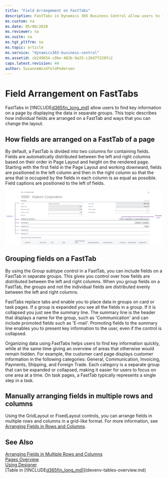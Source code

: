 ```yaml
---
title: "Field Arrangement on FastTabs"
description: FastTabs in Dynamics 365 Business Central allow users to find key information on a page displayed in separate groups.
ms.custom: na
ms.date: 05/08/2018
ms.reviewer: na
ms.suite: na
ms.tgt_pltfrm: na
ms.topic: article
ms.service: "dynamics365-business-central"
ms.assetid: cb249654-c9be-482b-9a25-c26d7f229fc2
caps.latest.revision: 44
author: SusanneWindfeldPedersen
---
```

# Field Arrangement on FastTabs
FastTabs in [!INCLUDE[d365fin_long_md](includes/d365fin_long_md.md)] allow users to find key information on a page by displaying the data in separate groups. This topic describes how individual fields are arranged on a FastTab and ways that you can change the layout. 

## How fields are arranged on a FastTab of a page  
By default, a FastTab is divided into two columns for containing fields. Fields are automatically distributed between the left and right columns based on their order in Page Layout and height on the rendered page. Starting with the first field in the Page Layout and working downward, fields are positioned in the left column and then in the right column so that the area that is occupied by the fields in each column is as equal as possible. Field captions are positioned to the left of fields. 

![Shows FastTab on customer card page](media/fasttab-overview.png) 

## Grouping fields on a FastTab  
By using the Group subtype control in a FastTab, you can include fields on a FastTab in separate groups. This gives you control over how fields are distributed between the left and right columns. When you group fields on a FastTab, the groups and not the individual fields are distributed evenly between the left and right columns.  

FastTabs replace tabs and enable you to place data in groups on card or task pages. If a group is expanded you see all the fields in a group. If it is collapsed you just see the summary line. The summary line is the header that displays a name for the group, such as 'Communication' and can include promoted fields such as 'E-mail'. Promoting fields to the summary line enables you to present key information to the user, even if the control is collapsed. 

Organizing data using FastTabs helps users to find key information quickly, while at the same time giving an overview of areas that otherwise would remain hidden. For example, the customer card page displays customer information in the following categories: General, Communication, Invoicing, Payments, Shipping, and Foreign Trade. Each category is a separate group that can be expanded or collapsed, making it easier for users to focus on one area at a time. On task pages, a FastTab typically represents a single step in a task. 
  
## Manually arranging fields in multiple rows and columns  

Using the GridLayout or FixedLayout controls, you can arrange fields in multiple rows and columns in a grid-like format. For more information, see [Arranging Fields in Rows and Columns](devenv-arranging-fields-in-rows-and-columns.md).

## See Also
[Arranging Fields in Multiple Rows and Columns](devenv-arranging-fields-in-rows-and-columns.md)  
[Pages Overview](devenv-pages-overview.md)  
[Using Designer](devenv-inclient-designer.md)  
[Table in [!INCLUDE[d365fin_long_md](includes/d365fin_long_md.md)]](devenv-tables-overview.md)  
